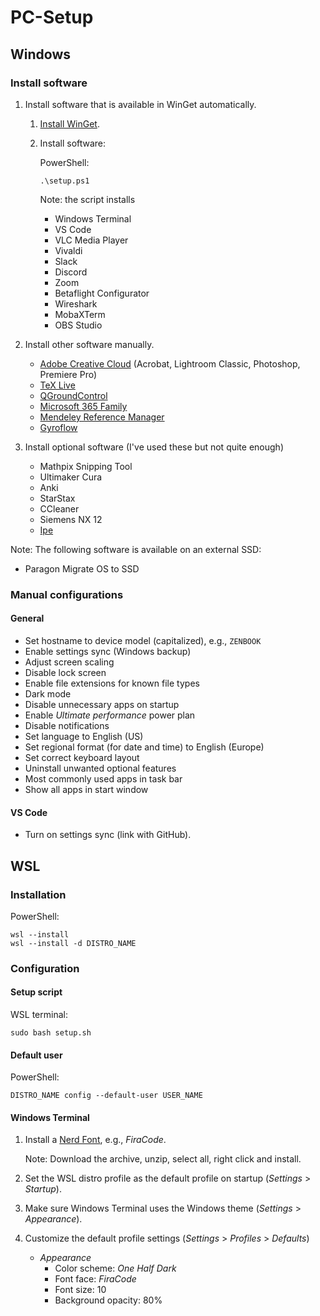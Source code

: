 # PC-Setup

## Windows

### Install software

1. Install software that is available in WinGet automatically.

    1. [Install WinGet](https://learn.microsoft.com/en-us/windows/package-manager/winget/).
    2. Install software:

        PowerShell:
        ```
        .\setup.ps1
        ```

        Note: the script installs
        - Windows Terminal
        - VS Code
        - VLC Media Player
        - Vivaldi
        - Slack
        - Discord
        - Zoom
        - Betaflight Configurator
        - Wireshark
        - MobaXTerm
        - OBS Studio

2. Install other software manually.

    - [Adobe Creative Cloud](https://apps.microsoft.com/store/detail/XPDLPKWG9SW2WD?ocid=pdpshare) (Acrobat, Lightroom Classic, Photoshop, Premiere Pro)
    - [TeX Live](https://tug.org/texlive/windows.html)
    - [QGroundControl](https://docs.qgroundcontrol.com/master/en/qgc-user-guide/getting_started/download_and_install.html)
    - [Microsoft 365 Family](https://apps.microsoft.com/detail/cfq7ttc0k5dm)
    - [Mendeley Reference Manager](https://www.mendeley.com/download-reference-manager/windows)
    - [Gyroflow](https://apps.microsoft.com/detail/9nzg7t0jcg9h)

3. Install optional software (I've used these but not quite enough)

    - Mathpix Snipping Tool
    - Ultimaker Cura
    - Anki
    - StarStax
    - CCleaner
    - Siemens NX 12
    - [Ipe](https://ipe.otfried.org)

Note: The following software is available on an external SSD:
- Paragon Migrate OS to SSD

### Manual configurations

#### General

- Set hostname to device model (capitalized), e.g., `ZENBOOK`
- Enable settings sync (Windows backup)
- Adjust screen scaling
- Disable lock screen
- Enable file extensions for known file types
- Dark mode
- Disable unnecessary apps on startup
- Enable *Ultimate performance* power plan
- Disable notifications
- Set language to English (US)
- Set regional format (for date and time) to English (Europe)
- Set correct keyboard layout
- Uninstall unwanted optional features
- Most commonly used apps in task bar
- Show all apps in start window

#### VS Code

- Turn on settings sync (link with GitHub).

## WSL

### Installation

PowerShell:
```
wsl --install
wsl --install -d DISTRO_NAME
```

### Configuration

#### Setup script

WSL terminal:
```
sudo bash setup.sh
```

#### Default user

PowerShell:
```
DISTRO_NAME config --default-user USER_NAME
```

#### Windows Terminal

1. Install a [Nerd Font](https://www.nerdfonts.com/font-downloads), e.g., *FiraCode*.

    Note: Download the archive, unzip, select all, right click and install.
2. Set the WSL distro profile as the default profile on startup (*Settings* > *Startup*).
3. Make sure Windows Terminal uses the Windows theme (*Settings* > *Appearance*).
4. Customize the default profile settings (*Settings* > *Profiles* > *Defaults*)
    - *Appearance*
        - Color scheme: *One Half Dark* 
        - Font face: *FiraCode*
        - Font size: 10
        - Background opacity: 80%
